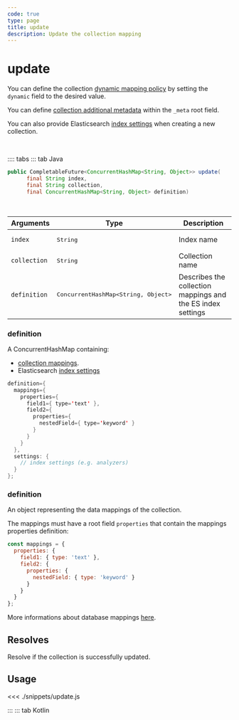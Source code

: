 ```yaml
---
code: true
type: page
title: update
description: Update the collection mapping
---
```


# update

<SinceBadge version="Kuzzle 2.1.0" />

You can define the collection [dynamic mapping policy](/core/2/guides/essentials/database-mappings#dynamic-mapping-policy) by setting the `dynamic` field to the desired value.

You can define [collection additional metadata](/core/2/guides/essentials/database-mappings#collection-metadata) within the `_meta` root field.

<SinceBadge version="Kuzzle 2.2.0" />
<SinceBadge version="7.4.0" />

You can also provide Elasticsearch [index settings](https://www.elastic.co/guide/en/elasticsearch/reference/7.5/index-modules.html#index-modules-settings) when creating a new collection.

<br/>

:::: tabs
::: tab Java

```java
public CompletableFuture<ConcurrentHashMap<String, Object>> update(
      final String index,
      final String collection,
      final ConcurrentHashMap<String, Object> definition)
```

<br/>

| Arguments    | Type              | Description                                                 |
|--------------|-------------------|-------------------------------------------------------------|
| `index`      | <pre>String</pre> | Index name                                                  |
| `collection` | <pre>String</pre> | Collection name                                             |
| `definition` | <pre>ConcurrentHashMap<String, Object></pre> | Describes the collection mappings and the ES index settings |

<SinceBadge version="7.4.0">

### definition

A ConcurrentHashMap containing:
 - [collection mappings](/core/2/guides/essentials/database-mappings).
 - Elasticsearch [index settings](https://www.elastic.co/guide/en/elasticsearch/reference/7.5/index-modules.html#index-modules-settings)


```java
definition={
  mappings={
    properties={
      field1={ type='text' },
      field2={
        properties={
          nestedField={ type='keyword' }
        }
      }
    }    
  },
  settings: {
    // index settings (e.g. analyzers)
  }
};
```

</SinceBadge>

### definition

An object representing the data mappings of the collection.

The mappings must have a root field `properties` that contain the mappings properties definition:

```js
const mappings = {
  properties: {
    field1: { type: 'text' },
    field2: {
      properties: {
        nestedField: { type: 'keyword' }
      }
    }
  }
};
```

More informations about database mappings [here](/core/2/guides/essentials/database-mappings).

## Resolves

Resolve if the collection is successfully updated.

## Usage

<<< ./snippets/update.js

:::
::: tab Kotlin